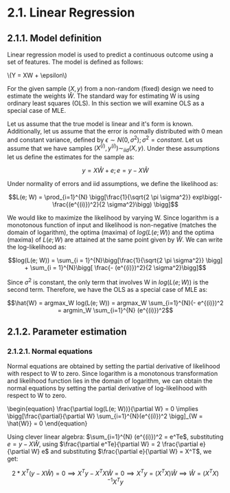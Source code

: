 # 2.1. Linear Regression

## 2.1.1. Model definition

Linear regression model is used to predict a continuous outcome using a set of features. The model is defined as follows:

\\(Y = XW + \\epsilon\\)

For the given sample $(X, y)$ from a non-random (fixed) design we need to estimate the weights $\hat{W}$. The standard way for estimating W is using ordinary least squares (OLS). In this section we will examine OLS as a special case of MLE.

Let us assume that the true model is linear and it's form is known. Additionally, let us assume that the error is normally distributed with 0 mean and constant variance, defined by $\epsilon \sim N(0, \sigma^2); \sigma^2 = constant$. Let us assume that we have samples $(X^{(i)}, y^{(i)}) \sim_{iid} (X, y)$. Under these assumptions let us define the estimates for the sample as:

$$y = X\hat{W} + e; e = y - X \hat{W}$$

Under normality of errors and iid assumptions, we define the likelihood as:

$$L(e; W) = \prod_{i=1}^{N} \bigg[\frac{1}{\sqrt{2 \pi \sigma^2}} exp\bigg(-\frac{(e^{(i)})^2}{2 \sigma^2}\bigg) \bigg]$$

We would like to maximize the likelihood by varying W. Since logarithm is a monotonous function of input and likelihood is non-negative (matches the domain of logarithm), the optima (maxima) of $log(L(e; W))$ and the optima (maxima) of $L(e; W)$ are attained at the same point given by $\hat{W}$. We can write the log-likelihood as:

$$log(L(e; W)) = \sum_{i = 1}^{N}\bigg[\frac{1}{\sqrt{2 \pi \sigma^2}} \bigg] + \sum_{i = 1}^{N}\bigg[ \frac{- (e^{(i)})^2}{2 \sigma^2}\bigg]$$

Since $\sigma^2$ is constant, the only term that involves W in $log(L(e; W))$ is the second term. Therefore, we have the OLS as a special case of MLE as:

$$\hat{W} = argmax_W log(L(e; W)) = argmax_W \sum_{i=1}^{N}(- e^{(i)})^2 = argmin_W \sum_{i=1}^{N} (e^{(i)})^2$$

## 2.1.2. Parameter estimation

### 2.1.2.1. Normal equations

Normal equations are obtained by setting the partial derivative of likelihood with respect to W to zero. Since logarithm is a monotonous transformation and likelihood function lies in the domain of logarithm, we can obtain the normal equations by setting the partial derivative of log-likelihood with respect to W to zero.

\begin{equation}
\frac{\partial log(L(e; W))}{\partial W} = 0 \implies \bigg[\frac{\partial}{\partial W} \sum_{i=1}^{N}(e^{(i)})^2 \bigg]_{W = \hat{W}} = 0
\end{equation}

Using clever linear algebra: $\sum_{i=1}^{N} (e^{(i)})^2 = e^Te$, substituting $e = y - X\hat{W}$, using $\frac{\partial e^Te}{\partial W} = 2 \frac{\partial e}{\partial W} e$ and substituting $\frac{\partial e}{\partial W} = X^T$, we get:

$$ 2 * X^T (y - X\hat{W}) = 0 \implies X^Ty - X^TX\hat{W} = 0 \implies X^Ty = (X^TX)\hat{W} \implies \hat{W} = (X^TX)^{-1}X^Ty$$